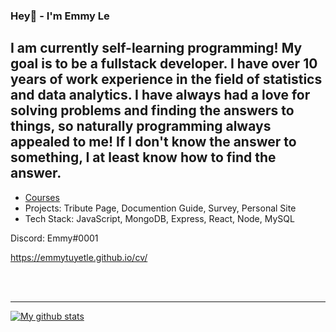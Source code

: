 ### Hey👋 - I'm Emmy Le

## I am currently self-learning programming! My goal is to be a fullstack developer. I have over 10 years of work experience in the field of statistics and data analytics. I have always had a love for solving problems and finding the answers to things, so naturally programming always appealed to me! If I don't know the answer to something, I at least know how to find the answer.

- [Courses](https://www.linkedin.com/in/emilytuyetle/)
- Projects: Tribute Page, Documention Guide, Survey, Personal Site
- Tech Stack: JavaScript, MongoDB, Express, React, Node, MySQL

Discord: Emmy#0001

https://emmytuyetle.github.io/cv/

<br />
<br />

---

[![My github stats](https://github-readme-stats.vercel.app/api?username=EmmyTuyetLe)](https://github.com/anuraghazra/github-readme-stats) 
